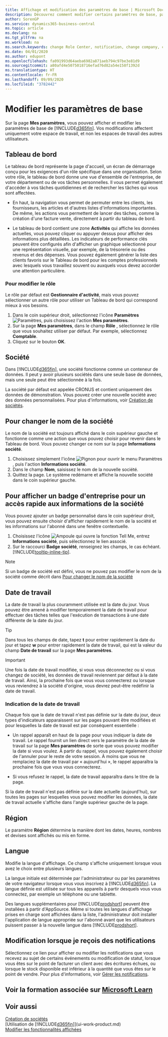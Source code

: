 ```yaml
---
title: Affichage et modification des paramètres de base | Microsoft Docs
description: Découvrez comment modifier certains paramètres de base, par exemple, le tableau de bord, la société ou la date de travail.
author: SorenGP
ms.service: dynamics365-business-central
ms.topic: article
ms.devlang: na
ms.tgt_pltfrm: na
ms.workload: na
ms.search.keywords: change Role Center, notification, change company, change work date
ms.date: 04/01/2020
ms.author: edupont
ms.openlocfilehash: fa091993d64aeba6982a871aeb794c97be3e81d9
ms.sourcegitcommit: a80afd4e5075018716efad76d82a54e158f1392d
ms.translationtype: HT
ms.contentlocale: fr-FR
ms.lasthandoff: 09/09/2020
ms.locfileid: "3782442"
---
```

# <a name="change-basic-settings"></a>Modifier les paramètres de base

Sur la page **Mes paramètres**, vous pouvez afficher et modifier les paramètres de base de [!INCLUDE[d365fin](includes/d365fin_md.md)]. Vos modifications affectent uniquement votre espace de travail, et non les espaces de travail des autres utilisateurs.  

## <a name="role-center"></a><a name="role-center"></a> Tableau de bord
Le tableau de bord représente la page d'accueil, un écran de démarrage conçu pour les exigences d'un rôle spécifique dans une organisation. Selon votre rôle, le tableau de bord donne une vue d'ensemble de l'entreprise, de votre département ou de vos tâches personnelles. Il vous permet également d'accéder à vos tâches quotidiennes et de rechercher les tâches qui vous sont affectées.

-   En haut, la navigation vous permet de permuter entre les clients, les fournisseurs, les articles et d'autres listes d'informations importantes. De même, les actions vous permettent de lancer des tâches, comme la création d'une facture vente, directement à partir du tableau de bord.

-   Le tableau de bord contient une zone **Activités** qui affiche les données actuelles, vous pouvez cliquer ou appuyer dessus pour afficher des informations plus détaillées. Les indicateurs de performance clés peuvent être configurés afin d'afficher un graphique sélectionné pour une représentation visuelle, par exemple, de la trésorerie ou des revenus et des dépenses. Vous pouvez également générer la liste des clients favoris sur le Tableau de bord pour les comptes professionnels avec lesquels vous travaillez souvent ou auxquels vous devez accorder une attention particulière.

### <a name="to-change-the-role"></a>Pour modifier le rôle
Le rôle par défaut est **Gestionnaire d'activité**, mais vous pouvez sélectionner un autre rôle pour utiliser un Tableau de bord qui correspond mieux à vos besoins.
1. Dans le coin supérieur droit, sélectionnez l'icône **Paramètres** ![Paramètres](media/ui-experience/settings_icon_small.png "Icône Paramètres du tableau de bord"), puis choisissez l'action **Mes paramètres**.
2. Sur la page **Mes paramètres**, dans le champ **Rôle** , sélectionnez le rôle que vous souhaitez utiliser par défaut. Par exemple, sélectionnez **Comptable**.
3. Cliquez sur le bouton **OK**.

## <a name="company"></a><a name="company"></a>Société
Dans [!INCLUDE[d365fin](includes/d365fin_md.md)], une société fonctionne comme un conteneur de données. Il peut y avoir plusieurs sociétés dans une seule base de données, mais une seule peut être sélectionnée à la fois.

La société par défaut est appelée CRONUS et contient uniquement des données de démonstration. Vous pouvez créer une nouvelle société avec des données personnalisées. Pour plus d'informations, voir [Création de sociétés](about-new-company.md).

## <a name="to-change-the-company-name"></a>Pour changer le nom de la société
Le nom de la société est toujours affiché dans le coin supérieur gauche et fonctionne comme une action que vous pouvez choisir pour revenir dans le Tableau de bord. Vous pouvez changer ce nom sur la page **Informations société**.

1. Choisissez simplement l'icône ![Pignon pour ouvrir le menu Paramètres](media/ui-experience/settings_icon_small.png), puis l'action **Informations société**.
2. Dans le champ **Nom**, saisissez le nom de la nouvelle société.
3. Quittez la page. Le système redémarre et affiche la nouvelle société dans le coin supérieur gauche.

## <a name="to-display-a-company-badge-for-quick-access-to-company-information"></a>Pour afficher un badge d'entreprise pour un accès rapide aux informations de la société  
Vous pouvez ajouter un badge personnalisé dans le coin supérieur droit, vous pouvez ensuite choisir d'afficher rapidement le nom de la société et les informations sur l'abonné dans une fenêtre contextuelle.

1. Choisissez l'icône ![Ampoule qui ouvre la fonction Tell Me](media/ui-search/search_small.png "Dites-moi ce que vous voulez faire"), entrez **Informations société**, puis sélectionnez le lien associé.
2. Sur le raccourci **Badge société**, renseignez les champs, le cas échéant. [!INCLUDE[tooltip-inline-tip](includes/tooltip-inline-tip_md.md)].

> [!NOTE]
> Si un badge de société est défini, vous ne pouvez pas modifier le nom de la société comme décrit dans [Pour changer le nom de la société](ui-change-basic-settings.md#to-change-the-company-name)

## <a name="work-date"></a><a name="work-date"></a>Date de travail
La date de travail la plus couramment utilisée est la date du jour. Vous pouvez être amené à modifier temporairement la date de travail pour effectuer des tâches telles que l'exécution de transactions à une date différente de la date du jour.

> [!TIP]  
> Dans tous les champs de date, tapez **t** pour entrer rapidement la date du jour et tapez **w** pour entrer rapidement la date de travail, qui est la valeur du champ **Date de travail** sur la page **Mes paramètres**.

> [!IMPORTANT]  
>  Une fois la date de travail modifiée, si vous vous déconnectez ou si vous changez de société, les données de travail reviennent par défaut à la date de travail. Ainsi, la prochaine fois que vous vous connecterez ou lorsque vous reviendrez à la société d'origine, vous devrez peut-être redéfinir la date de travail.

### <a name="work-date-indication"></a>Indication de la date de travail
Chaque fois que la date de travail n'est pas définie sur la date du jour, deux types d'indicateurs apparaissent sur les pages pouvant être modifiées et pour lesquelles la date de travail est par conséquent essentielle :

* Un rappel apparaît en haut de la page pour vous indiquer la date de travail. Le rappel fournit un lien direct vers le paramètre de la date de travail sur la page **Mes paramètres** de sorte que vous pouvez modifier la date si vous voulez. À partir du rappel, vous pouvez également choisir de l'annuler pour le reste de votre session. À moins que vous ne remplaciez la date de travail par « aujourd'hui », le rappel apparaîtra la prochaine fois que vous vous connecterez.

* Si vous refusez le rappel, la date de travail apparaîtra dans le titre de la page.  

Si la date de travail n'est pas définie sur la date actuelle (aujourd'hui), sur toutes les pages sur lesquelles vous pouvez modifier les données, la date de travail actuelle s'affiche dans l'angle supérieur gauche de la page.

## <a name="region"></a><a name="region"></a> Région

Le paramètre **Région** détermine la manière dont les dates, heures, nombres et devises sont affichés ou mis en forme.

## <a name="language"></a><a name="language"></a> Langue
Modifie la langue d'affichage. Ce champ s'affiche uniquement lorsque vous avez le choix entre plusieurs langues.

La langue initiale est déterminée par l'administrateur ou par les paramètres de votre navigateur lorsque vous vous inscrivez à [!INCLUDE[d365fin](includes/d365fin_md.md)]. La langue définie est utilisée sur tous les appareils à partir desquels vous vous connectez, par exemple un téléphone ou une tablette.

Des langues supplémentaires pour [!INCLUDE[prodshort](includes/prodshort.md)] peuvent être installées à partir d'AppSource. Même si toutes les langues d'affichage prises en charge sont affichées dans la liste, l'administrateur doit installer l'application de langue appropriée sur l'abonné avant que les utilisateurs puissent passer à la nouvelle langue dans [!INCLUDE[prodshort](includes/prodshort.md)].  

## <a name="changing-when-i-receive-notifications"></a>Modification lorsque je reçois des notifications
Sélectionnez ce lien pour afficher ou modifier les notifications que vous recevez au sujet de certains événements ou modification de statut, lorsque vous êtes sur le point de facturer un client avec des écritures échues, ou lorsque le stock disponible est inférieur à la quantité que vous êtes sur le point de vendre. Pour plus d'informations, voir [Gérer les notifications](ui-smart-notifications.md).

## <a name="see-related-training-at-microsoft-learn"></a>Voir la formation associée sur [Microsoft Learn](/learn/modules/personalize-ui-dynamics-365-business-central/index)

## <a name="see-also"></a>Voir aussi
[Création de sociétés](about-new-company.md)  
[Utilisation de [!INCLUDE[d365fin](includes/d365fin_md.md)]](ui-work-product.md)  
[Modifier les fonctionnalités affichées](ui-experiences.md)  
